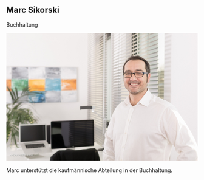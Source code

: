 ## Marc Sikorski

Buchhaltung

![](/assets/images/about_us/full_image/marc.sikorski.jpg)

Marc unterstützt die kaufmännische Abteilung in der Buchhaltung.

